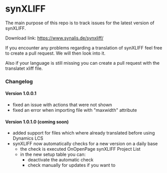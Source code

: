 # synXLIFF

The main purpose of this repo is to track issues for the latest version of synXLIFF.

Download link: https://www.synalis.de/synxliff/

If you encounter any problems regarding a translation of synXLIFF feel free to create a pull request.
We will then look into it.

Also if your language is still missing you can create a pull request with the translatet xliff file.

### Changelog

#### Version 1.0.0.1

- fixed an issue with actions that were not shown
- fixed an error when importing file with "maxwidth" attribute

#### Version 1.0.1.0 (coming soon)

- added support for files which where already translated before using Dynamics LCS
- synXLIFF now automatically checks for a new version on a daily base
  - the check is executed OnOpenPage synXLIFF Project List
  - in the new setup table you can:
    - deactivate the automatic check
    - check manually for updates if you want to
  
